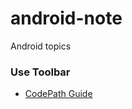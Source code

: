 # android-note
Android topics

### Use Toolbar
* [CodePath Guide](https://guides.codepath.com/android/using-the-app-toolbar#using-toolbar-as-actionbar)
